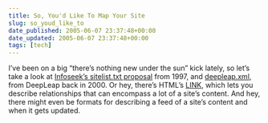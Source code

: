 ```yaml
---
title: So, You'd Like To Map Your Site
slug: so_youd_like_to
date_published: 2005-06-07 23:37:48+00:00
date_updated: 2005-06-07 23:37:48+00:00
tags: [tech]
---
```

I’ve been on a big “there’s nothing new under the sun” kick lately, so let’s take a look at [Infoseek’s sitelist.txt proposal](http://web.archive.org/web/19970529104229/http:/software.infoseek.com/products/ultraseek/docs/sitelist.html) from 1997, and [deepleap.xml](http://static.userland.com/gems/eclectic/deepleap.xml), from DeepLeap back in 2000. Or hey, there’s HTML’s [LINK](http://www.w3.org/TR/REC-html40/struct/links.html#h-12.1.2), which lets you describe relationships that can encompass a lot of a site’s content. And hey, there might even be formats for describing a feed of a site’s content and when it gets updated.
